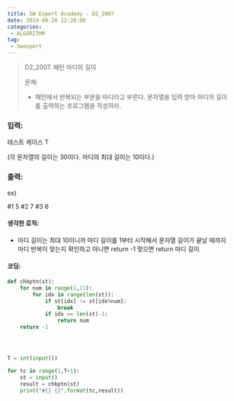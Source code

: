 ```yaml
---
title: SW Expert Academy - D2_2007
date: 2019-08-28 12:28:00
categories:
 - ALGORITHM
tag:
 - Swexpert
---
```


> D2_2007. 패턴 마디의 길이
>
> 문제:
>
> - 패턴에서 반복되는 부분을 마디라고 부른다. 문자열을 입력 받아 마디의 길이를 출력하는 프로그램을 작성하라.

### 입력:

테스트 케이스 T

(각 문자열의 길이는 30이다. 마디의 최대 길이는 10이다.)



### 출력:

ex)

#1 5
#2 7
#3 6



#### 생각한 로직:

- 마디 길이는 최대 10이니까 마디 길이를 1부터 시작해서 문자열 길이가 끝날 때까지 마디 반복이 맞는지 확인하고 아니면 return -1 맞으면 return 마디 길이



#### 코딩:

```python
def chkptn(st):
    for num in range(1,11):
        for idx in range(len(st)):
            if st[idx] != st[idx%num]:
                break
            if idx == len(st)-1:
                return num
    return -1




T = int(input())

for tc in range(1,T+1):
    st = input()
    result = chkptn(st)
    print("#{} {}".format(tc,result))
```



[출처]: https://www.swexpertacademy.com/